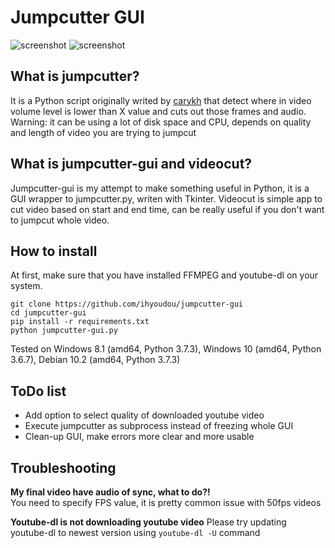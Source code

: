 # Jumpcutter GUI
![screenshot](https://i.issei.space/hhlv4.png)
![screenshot](https://i.issei.space/01ucm.png)
## What is jumpcutter?
It is a Python script originally writed by [carykh](https://github.com/carykh/jumpcutter) that detect where in video volume level is lower than X value and cuts out those frames and audio.  
Warning: it can be using a lot of disk space and CPU, depends on quality and length of video you are trying to jumpcut
## What is jumpcutter-gui and videocut?
Jumpcutter-gui is my attempt to make something useful in Python, it is a GUI wrapper to jumpcutter.py, writen with Tkinter. Videocut is simple app to cut video based on start and end time, can be really useful if you don't want to jumpcut whole video.
## How to install
At first, make sure that you have installed FFMPEG and youtube-dl on your system.

```
git clone https://github.com/ihyoudou/jumpcutter-gui
cd jumpcutter-gui
pip install -r requirements.txt
python jumpcutter-gui.py
```
Tested on Windows 8.1 (amd64, Python 3.7.3), Windows 10 (amd64, Python 3.6.7), Debian 10.2 (amd64, Python 3.7.3)

## ToDo list
* Add option to select quality of downloaded youtube video
* Execute jumpcutter as subprocess instead of freezing whole GUI
* Clean-up GUI, make errors more clear and more usable

## Troubleshooting
**My final video have audio of sync, what to do?!**  
You need to specify FPS value, it is pretty common issue with 50fps videos

**Youtube-dl is not downloading youtube video**
Please try updating youtube-dl to newest version using
```youtube-dl -U``` command

